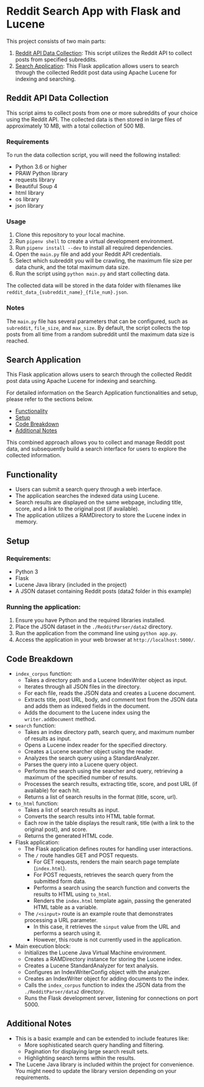 # Reddit Search App with Flask and Lucene

This project consists of two main parts:

1. [Reddit API Data Collection](#reddit-api-data-collection): This script utilizes the Reddit API to collect posts from specified subreddits.
2. [Search Application](#search-application): This Flask application allows users to search through the collected Reddit post data using Apache Lucene for indexing and searching.

## Reddit API Data Collection

This script aims to collect posts from one or more subreddits of your choice using the Reddit API. The collected data is then stored in large files of approximately 10 MB, with a total collection of 500 MB.

### Requirements

To run the data collection script, you will need the following installed:

- Python 3.6 or higher
- PRAW Python library
- requests library
- Beautiful Soup 4
- html library
- os library
- json library

### Usage

1. Clone this repository to your local machine.
2. Run `pipenv shell` to create a virtual development environment.
3. Run `pipenv install --dev` to install all required dependencies.
4. Open the `main.py` file and add your Reddit API credentials.
5. Select which subreddit you will be crawling, the maximum file size per data chunk, and the total maximum data size.
6. Run the script using `python main.py` and start collecting data.

The collected data will be stored in the data folder with filenames like `reddit_data_{subreddit_name}_{file_num}.json`.

### Notes

The `main.py` file has several parameters that can be configured, such as `subreddit`, `file_size`, and `max_size`. By default, the script collects the top posts from all time from a random subreddit until the maximum data size is reached.

## Search Application

This Flask application allows users to search through the collected Reddit post data using Apache Lucene for indexing and searching.

For detailed information on the Search Application functionalities and setup, please refer to the sections below.

- [Functionality](#functionality)
- [Setup](#setup)
- [Code Breakdown](#code-breakdown)
- [Additional Notes](#additional-notes)

This combined approach allows you to collect and manage Reddit post data, and subsequently build a search interface for users to explore the collected information.

## Functionality
- Users can submit a search query through a web interface.
- The application searches the indexed data using Lucene.
- Search results are displayed on the same webpage, including title, score, and a link to the original post (if available).
- The application utilizes a RAMDirectory to store the Lucene index in memory.

## Setup
### Requirements:
- Python 3
- Flask
- Lucene Java library (included in the project)
- A JSON dataset containing Reddit posts (data2 folder in this example)

### Running the application:
1. Ensure you have Python and the required libraries installed.
2. Place the JSON dataset in the `./RedditParser/data2` directory.
3. Run the application from the command line using `python app.py`.
4. Access the application in your web browser at `http://localhost:5000/`.

## Code Breakdown
- `index_corpus` function:
    - Takes a directory path and a Lucene IndexWriter object as input.
    - Iterates through all JSON files in the directory.
    - For each file, reads the JSON data and creates a Lucene document.
    - Extracts title, post URL, body, and comment text from the JSON data and adds them as indexed fields in the document.
    - Adds the document to the Lucene index using the `writer.addDocument` method.
- `search` function:
    - Takes an index directory path, search query, and maximum number of results as input.
    - Opens a Lucene index reader for the specified directory.
    - Creates a Lucene searcher object using the reader.
    - Analyzes the search query using a StandardAnalyzer.
    - Parses the query into a Lucene query object.
    - Performs the search using the searcher and query, retrieving a maximum of the specified number of results.
    - Processes the search results, extracting title, score, and post URL (if available) for each hit.
    - Returns a list of search results in the format (title, score, url).
- `to_html` function:
    - Takes a list of search results as input.
    - Converts the search results into HTML table format.
    - Each row in the table displays the result rank, title (with a link to the original post), and score.
    - Returns the generated HTML code.
- Flask application:
    - The Flask application defines routes for handling user interactions.
    - The `/` route handles GET and POST requests.
        - For GET requests, renders the main search page template (`index.html`).
        - For POST requests, retrieves the search query from the submitted form data.
        - Performs a search using the search function and converts the results to HTML using `to_html`.
        - Renders the `index.html` template again, passing the generated HTML table as a variable.
    - The `/<sinput>` route is an example route that demonstrates processing a URL parameter.
        - In this case, it retrieves the `sinput` value from the URL and performs a search using it.
        - However, this route is not currently used in the application.
- Main execution block:
    - Initializes the Lucene Java Virtual Machine environment.
    - Creates a RAMDirectory instance for storing the Lucene index.
    - Creates a Lucene StandardAnalyzer for text analysis.
    - Configures an IndexWriterConfig object with the analyzer.
    - Creates an IndexWriter object for adding documents to the index.
    - Calls the `index_corpus` function to index the JSON data from the `./RedditParser/data2` directory.
    - Runs the Flask development server, listening for connections on port 5000.

## Additional Notes
- This is a basic example and can be extended to include features like:
    - More sophisticated search query handling and filtering.
    - Pagination for displaying large search result sets.
    - Highlighting search terms within the results.
- The Lucene Java library is included within the project for convenience. You might need to update the library version depending on your requirements.
